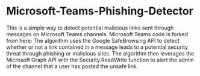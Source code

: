 # Microsoft-Teams-Phishing-Detector
This is a simple way to detect potential malicious links sent through messages on Microsoft Teams channels. Microsoft Teams code is forked from here: 
The algorithm uses the Google SafeBrowsing API to detect whether or not a link contained in a message leads to a potential security threat through phishing or malicious sites. 
The algorithm then leverages the Microsoft Graph API with the Security.ReadWrite function to alert the admin of the channel that a user has posted the unsafe link. 

